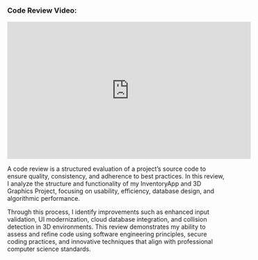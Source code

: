 ### Code Review Video:

<iframe width="560" height="315" src="https://www.youtube.com/embed/EDz7XxoZi6Y?si=rxcjrrCz5GXlJdUd" title="YouTube video player" frameborder="0" allow="accelerometer; autoplay; clipboard-write; encrypted-media; gyroscope; picture-in-picture; web-share" referrerpolicy="strict-origin-when-cross-origin" allowfullscreen></iframe>

A code review is a structured evaluation of a project’s source code to ensure quality, consistency, and adherence to best practices. In this review, I analyze the structure and functionality of my InventoryApp and 3D Graphics Project, focusing on usability, efficiency, database design, and algorithmic performance.

Through this process, I identify improvements such as enhanced input validation, UI modernization, cloud database integration, and collision detection in 3D environments. This review demonstrates my ability to assess and refine code using software engineering principles, secure coding practices, and innovative techniques that align with professional computer science standards.
